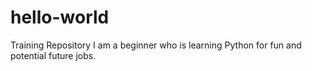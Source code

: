 # hello-world
Training Repository
I am a beginner who is learning Python for fun and potential future jobs.
